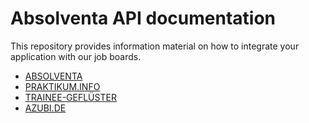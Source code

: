 # Absolventa API documentation

This repository provides information material on how to integrate
your application with our job boards.

* [ABSOLVENTA](absolventa.md)
* [PRAKTIKUM.INFO](praktikum_info.md)
* [TRAINEE-GEFLÜSTER](trainee_gefluester.md)
* [AZUBI.DE](azubi.md)
